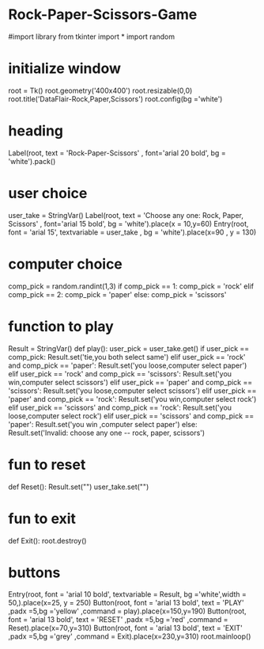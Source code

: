 # Rock-Paper-Scissors-Game
#import library
from tkinter import *
import random
# initialize window
root = Tk()
root.geometry('400x400')
root.resizable(0,0)
root.title('DataFlair-Rock,Paper,Scissors')
root.config(bg ='white')
# heading
Label(root, text = 'Rock-Paper-Scissors' , font='arial 20 bold', bg = 'white').pack()
# user choice
user_take = StringVar()
Label(root, text = 'Choose any one: Rock, Paper, Scissors' , font='arial 15 bold', bg = 'white').place(x = 10,y=60)
Entry(root, font = 'arial 15', textvariable = user_take , bg = 'white').place(x=90 , y = 130)
# computer choice
comp_pick = random.randint(1,3)
if comp_pick == 1:
    comp_pick = 'rock'
elif comp_pick == 2:
    comp_pick = 'paper'
else:
    comp_pick = 'scissors'
# function to play
Result = StringVar()
def play():
    user_pick = user_take.get()
    if user_pick == comp_pick:
        Result.set('tie,you both select same')
    elif user_pick == 'rock' and comp_pick == 'paper':
        Result.set('you loose,computer select paper')
    elif user_pick == 'rock' and comp_pick == 'scissors':
        Result.set('you win,computer select scissors')
    elif user_pick == 'paper' and comp_pick == 'scissors':
        Result.set('you loose,computer select scissors')
    elif user_pick == 'paper' and comp_pick == 'rock':
        Result.set('you win,computer select rock')
    elif user_pick == 'scissors' and comp_pick == 'rock':
        Result.set('you loose,computer select rock')
    elif user_pick == 'scissors' and comp_pick == 'paper':
        Result.set('you win ,computer select paper')
    else:
        Result.set('Invalid: choose any one -- rock, paper, scissors')
# fun to reset
def Reset():
    Result.set("") 
    user_take.set("")
# fun to exit
def Exit():
    root.destroy()
# buttons
Entry(root, font = 'arial 10 bold', textvariable = Result, bg ='white',width = 50,).place(x=25, y = 250)
Button(root, font = 'arial 13 bold', text = 'PLAY'  ,padx =5,bg ='yellow' ,command = play).place(x=150,y=190)
Button(root, font = 'arial 13 bold', text = 'RESET'  ,padx =5,bg ='red' ,command = Reset).place(x=70,y=310)
Button(root, font = 'arial 13 bold', text = 'EXIT'  ,padx =5,bg ='grey' ,command = Exit).place(x=230,y=310)
root.mainloop()
